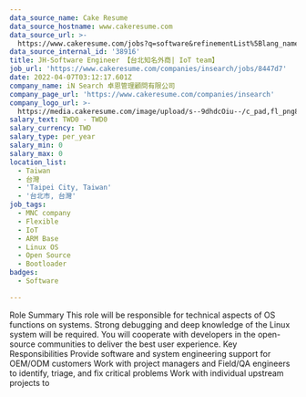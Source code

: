 ```yaml
---
data_source_name: Cake Resume
data_source_hostname: www.cakeresume.com
data_source_url: >-
  https://www.cakeresume.com/jobs?q=software&refinementList%5Blang_name%5D%5B0%5D=English&refinementList%5Bsalary_type%5D=per_year&range%5Bsalary_range%5D%5Bmin%5D=1000000&page=2
data_source_internal_id: '38916'
title: JH-Software Engineer 【台北知名外商| IoT team】
job_url: 'https://www.cakeresume.com/companies/insearch/jobs/8447d7'
date: 2022-04-07T03:12:17.601Z
company_name: iN Search 卓恩管理顧問有限公司
company_page_url: 'https://www.cakeresume.com/companies/insearch'
company_logo_url: >-
  https://media.cakeresume.com/image/upload/s--9dhdcOiu--/c_pad,fl_png8,h_200,w_200/v1610522688/ppnzb1veba43cha2rznf.png
salary_text: TWD0 - TWD0
salary_currency: TWD
salary_type: per_year
salary_min: 0
salary_max: 0
location_list:
  - Taiwan
  - 台灣
  - 'Taipei City, Taiwan'
  - '台北市, 台灣'
job_tags:
  - MNC company
  - Flexible
  - IoT
  - ARM Base
  - Linux OS
  - Open Source
  - Bootloader
badges:
  - Software

---
```


Role Summary This role will be responsible for technical aspects of OS functions on systems. Strong debugging and deep knowledge of the Linux system will be required. You will cooperate with developers in the open-source communities to deliver the best user experience. Key Responsibilities Provide software and system engineering support for OEM/ODM customers Work with project managers and Field/QA engineers to identify, triage, and fix critical problems Work with individual upstream projects to 